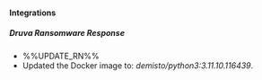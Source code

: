 
#### Integrations

##### Druva Ransomware Response

- %%UPDATE_RN%%
- Updated the Docker image to: *demisto/python3:3.11.10.116439*.
